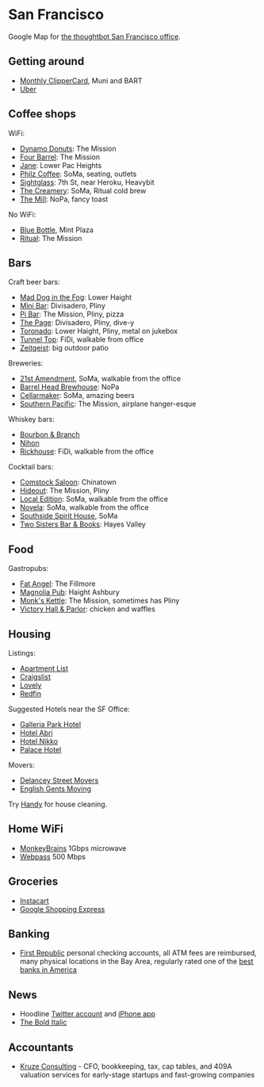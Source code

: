 # San Francisco

Google Map for [the thoughtbot San Francisco office][office].

[office]: https://goo.gl/maps/By7CX

## Getting around

* [Monthly ClipperCard](https://www.clippercard.com/ClipperWeb/muni/fares.do),
  Muni and BART
* [Uber](https://www.uber.com/)

## Coffee shops

WiFi:

* [Dynamo Donuts](http://4sq.com/6yasbQ): The Mission
* [Four Barrel](http://4sq.com/1sPg2p): The Mission
* [Jane](http://4sq.com/gQNIyT): Lower Pac Heights
* [Philz Coffee](http://4sq.com/58mrhS): SoMa, seating, outlets
* [Sightglass](http://4sq.com/1FbZt9): 7th St, near Heroku, Heavybit
* [The Creamery](http://4sq.com/8eu2jJ): SoMa, Ritual cold brew
* [The Mill](http://4sq.com/OJDpF2): NoPa, fancy toast

No WiFi:

* [Blue Bottle](http://4sq.com/4jZybn), Mint Plaza
* [Ritual](http://4sq.com/112Yc1): The Mission

## Bars

Craft beer bars:

* [Mad Dog in the Fog](http://4sq.com/7dSQL2): Lower Haight
* [Mini Bar](http://4sq.com/5dAC7Q): Divisadero, Pliny
* [Pi Bar](http://4sq.com/3fPr5V): The Mission, Pliny, pizza
* [The Page](http://4sq.com/3m290N): Divisadero, Pliny, dive-y
* [Toronado](http://4sq.com/KUqQ7): Lower Haight, Pliny, metal on jukebox
* [Tunnel Top](http://4sq.com/6cFq66): FiDi, walkable from office
* [Zeitgeist](http://4sq.com/3w2DXR): big outdoor patio

Breweries:

* [21st Amendment](http://4sq.com/PJDY0), SoMa, walkable from the office
* [Barrel Head Brewhouse](http://4sq.com/1cTPQJb): NoPa
* [Cellarmaker](http://4sq.com/1a8SzZn): SoMa, amazing beers
* [Southern Pacific](http://4sq.com/onVTq6): The Mission, airplane hanger-esque

Whiskey bars:

* [Bourbon & Branch](http://4sq.com/1LX900)
* [Nihon](http://4sq.com/7zxoPP)
* [Rickhouse](http://4sq.com/28v0nl): FiDi, walkable from the office

Cocktail bars:

* [Comstock Saloon](http://4sq.com/bIqDZH): Chinatown
* [Hideout](http://4sq.com/8BKaPG): The Mission, Pliny
* [Local Edition](http://4sq.com/HibLpy): SoMa, walkable from the office
* [Novela](http://4sq.com/10qfpuT): SoMa, walkable from the office
* [Southside Spirit House](https://foursquare.com/southsidesf), SoMa
* [Two Sisters Bar & Books](http://4sq.com/orUcWU): Hayes Valley

## Food

Gastropubs:

* [Fat Angel](http://4sq.com/9uva0T): The Fillmore
* [Magnolia Pub](http://4sq.com/3aqvGX): Haight Ashbury
* [Monk's Kettle](http://4sq.com/JOyLM): The Mission, sometimes has Pliny
* [Victory Hall & Parlor](http://4sq.com/KjsH7U): chicken and waffles

## Housing

Listings:

* [Apartment List](https://www.apartmentlist.com/)
* [Craigslist](https://sfbay.craigslist.org/search/sfc/apa)
* [Lovely](https://livelovely.com/)
* [Redfin](https://www.redfin.com/city/17151/CA/San-Francisco)

Suggested Hotels near the SF Office:

* [Galleria Park Hotel](http://www.yelp.com/biz/galleria-park-hotel-san-francisco-3)
* [Hotel Abri](http://www.yelp.com/biz/hotel-abri-san-francisco)
* [Hotel Nikko](http://www.yelp.com/biz/hotel-nikko-san-francisco-san-francisco-2)
* [Palace Hotel](http://www.yelp.com/biz/palace-hotel-san-francisco-2)

Movers:

* [Delancey Street Movers][delancey]
* [English Gents Moving](http://www.yelp.com/biz/english-gents-moving-and-hauling-service-san-francisco)

[delancey]: http://www.delanceystreetfoundation.org/entermoving.php

Try [Handy](https://www.handy.com/) for house cleaning.

## Home WiFi

* [MonkeyBrains](https://www.monkeybrains.net/) 1Gbps microwave
* [Webpass](https://webpass.net/residential) 500 Mbps

## Groceries

* [Instacart](https://www.instacart.com/)
* [Google Shopping Express](https://www.google.com/shopping/express/)

## Banking

* [First Republic](https://www.firstrepublic.com/) personal checking accounts,
  all ATM fees are reimbursed, many physical locations in the Bay Area,
  regularly rated one of the
  [best banks in America](https://www.firstrepublic.com/content/uploads/Article/Forbes%202015_1078744579.pdf)

## News

* Hoodline
  [Twitter account](https://twitter.com/hoodlinesf) and
  [iPhone app](https://itunes.apple.com/us/app/hoodline/id814699998?mt=8)
* [The Bold Italic](https://thebolditalic.com/)

## Accountants

* [Kruze Consulting](http://www.kruzeconsulting.com/) - CFO, bookkeeping,
  tax, cap tables, and 409A valuation
  services for early-stage startups and fast-growing companies

